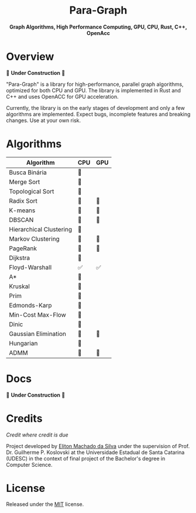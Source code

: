 <h1 align="center">
  <br>
    Para-Graph
  <br>
</h1>

<h4 align="center">Graph Algorithms, High Performance Computing, GPU, CPU, Rust, C++, OpenAcc</h4>

# Overview

:construction: **Under Construction** :construction:

"Para-Graph" is a library for high-performance, parallel graph algorithms, optimized for both CPU and GPU.
The library is implemented in Rust and C++ and uses OpenACC for GPU acceleration.

Currently, the library is on the early stages of development and only a few algorithms are implemented. Expect bugs, incomplete features and breaking changes. Use at your own risk.

# Algorithms

| Algorithm               | CPU                | GPU                |
|-------------------------|--------------------|--------------------|
| Busca Binária           | :construction:     |                    |
| Merge Sort              | :construction:     |                    |
| Topological Sort        | :construction:     |                    |
| Radix Sort              | :construction:     | :construction:     |
| K-means                 | :construction:     | :construction:     |
| DBSCAN                  | :construction:     | :construction:     |
| Hierarchical Clustering | :construction:     |                    |
| Markov Clustering       | :construction:     | :construction:     |
| PageRank                | :construction:     | :construction:     |
| Dijkstra                | :construction:     |                    |
| Floyd-Warshall          | :white_check_mark: | :white_check_mark: |
| A*                      | :construction:     |                    |
| Kruskal                 | :construction:     |                    |
| Prim                    | :construction:     |                    |
| Edmonds-Karp            | :construction:     |                    |
| Min-Cost Max-Flow       | :construction:     |                    |
| Dinic                   | :construction:     |                    |
| Gaussian Elimination    | :construction:     | :construction:     |
| Hungarian               | :construction:     |                    |
| ADMM                    | :construction:     | :construction:     |

# Docs

:construction: **Under Construction** :construction:

# Credits

*Credit where credit is due*

Project developed by [Eliton Machado da Silva](https://github.com/EMachad0) under the supervision of Prof. Dr. Guilherme P. Koslovski  at the Universidade Estadual de Santa Catarina (UDESC) in the context of final project of the Bachelor's degree in Computer Science.

# License

Released under the [MIT](LICENSE) license.
